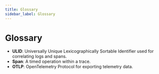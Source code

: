```yaml
---
title: Glossary
sidebar_label: Glossary
---
```


# Glossary

- **ULID**: Universally Unique Lexicographically Sortable Identifier used for correlating logs and spans.
- **Span**: A timed operation within a trace.
- **OTLP**: OpenTelemetry Protocol for exporting telemetry data.
